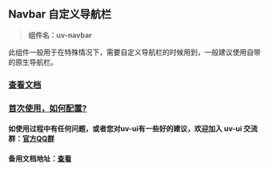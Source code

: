 ## Navbar 自定义导航栏

> **组件名：uv-navbar**

此组件一般用于在特殊情况下，需要自定义导航栏的时候用到，一般建议使用自带的原生导航栏。

### [查看文档](https://www.uvui.cn/components/navbar.html)

### <a href="https://www.uvui.cn/components/quickstart.html" target="_blank">首次使用，如何配置?</a>

#### 如使用过程中有任何问题，或者您对uv-ui有一些好的建议，欢迎加入 uv-ui 交流群：<a href="https://www.uvui.cn/components/addQQGroup.html" target="_blank">官方QQ群</a>

#### 备用文档地址：[查看](https://uvui.ppiyy.cn/components/navbar.html)